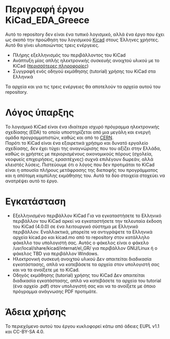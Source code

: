 # Περιγραφή έργου KiCad_EDA_Greece
Αυτό το repository δεν είναι ένα τυπικό λογισμικό, αλλά ένα έργο που έχει ως σκοπό την προώθηση του λογισμικού [Kicad](http://kicad-pcb.org/) στους Έλληνες χρήστες. Αυτό θα γίνει υλοποιώντας τρεις ενέργειες.
* Πλήρης εξελληνισμός του περιβάλλοντος του KiCad
* Ανάπτυξη μίας απλής ηλεκτρονικής συσκευής ανοιχτού υλικού με το KiCad ([περισσότερες πληροφορίες](work/pcb/usb2uart/README.md))
* Συγγραφή ενός οδηγού εκμάθησης (tutorial) χρήσης του KiCad στα Ελληνικά

Τα αρχεία και για τις τρεις ενέργειες θα αποτελούν τα αρχεία αυτού του repository.

# Λόγος ύπαρξης
Το λογισμικό KiCad είναι ένα ιδιαίτερα ισχυρό πρόγραμμα ηλεκτρονικής σχεδίασης (EDA) το οποίο υποστηρίζεται από μια μεγάλη και ενεργή ομάδα προγραμματιστών, καθώς και από το [CERN](http://home.web.cern.ch/).  
Παρότι το KiCad είναι ένα εξαιρετικά χρήσιμο και δυνατό εργαλείο σχεδίασης, δεν έχει τύχει της αναγνώρισης που του αξίζει στην Ελλάδα, καθώς οι χρήστες με περιορισμένους οικονομικούς πόρους (σχολεία, νεοφυείς επιχειρήσεις, ερασιτέχνες) συχνά επιλέγουν δωρεάν, αλλά κλειστές λύσεις.
Πιστεύουμε ότι ο λόγος που δεν προτιμάται το KiCad είναι η απουσία πλήρους μετάφρασης της διεπαφής του προγράμματος και η απότομη καμπύλης εκμάθησης του. 
Αυτά τα δύο στοιχεία στοχεύει να ανατρέψει αυτό το έργο.

# Εγκατάσταση
* Εξελληνισμένο περιβάλλον KiCad
Για να εγκαταστήσετε το Ελληνικό περιβάλλον του KiCad αρκεί να εγκαταστήσετε την τελευταία έκδοση του KiCad (4.0.0) σε ένα λειτουργικό σύστημα με Ελληνικό περιβάλλον. Εναλλακτικά, μπορείτε να αντιγράψετε τα Ελληνικά αρχεία kicad.po και kicad.mo από το repository στον κατάλληλο φάκελλο του υπολογιστή σας. Αυτός ο φάκελος είναι ο φάκελο /usr/local/share/kicad/internat/el_GR/ για περιβάλλον GNU/Linux ή ο φάκελος TBD για περιβάλλον Windows.
* Ηλεκτρονική συσκευή ανοιχτού υλικού
Δεν απαιτείται διαδικασία εγκατάστασης, απλά να κατεβάσετε τα αρχεία στον υπολογιστή σας και να τα ανοίξετε με το KiCad.
* Οδηγός εκμάθησης (tutorial) χρήσης του KiCad
Δεν απαιτείται διαδικασία εγκατάστασης, απλά να κατεβάσετε τα αρχεία του tutorial (ένα αρχείο .pdf) στον υπολογιστή σας και να το ανοίξετε με όποιο πρόγραμμα ανάγνωσης PDF προτιμάτε.

# Άδεια χρήσης
Το περιεχόμενο αυτού του έργου κυκλοφορεί κάτω από άδειες EUPL v1.1 και CC-BY-SA 4.0.
